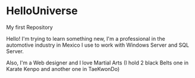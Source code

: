 # HelloUniverse
My first Repository

Hello! I'm trying to learn something new, I'm a professional in the automotive industry in  Mexico I use to work with Windows Server and SQL Server.

Also, I'm a Web designer and I love Martial Arts (I hold 2 black Belts one in Karate Kenpo and another one in TaeKwonDo)
